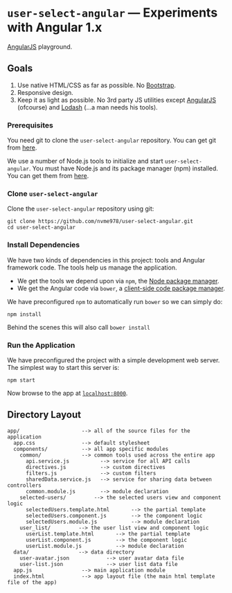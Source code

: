 # `user-select-angular` — Experiments with Angular 1.x

[AngularJS](https://angularjs.org/) playground.


## Goals

1. Use native HTML/CSS as far as possible. No [Bootstrap](https://angular-ui.github.io/bootstrap/).
2. Responsive design.
3. Keep it as light as possible. No 3rd party JS utilities except [AngularJS](https://angularjs.org/) (ofcourse) and [Lodash](https://lodash.com/) (...a man needs his tools).

### Prerequisites

You need git to clone the `user-select-angular` repository. You can get git from [here][git].

We use a number of Node.js tools to initialize and start `user-select-angular`. You must have Node.js
and its package manager (npm) installed. You can get them from [here][node].

### Clone `user-select-angular`

Clone the `user-select-angular` repository using git:

```
git clone https://github.com/nvme978/user-select-angular.git
cd user-select-angular
```

### Install Dependencies

We have two kinds of dependencies in this project: tools and Angular framework code. The tools help
us manage the application.

* We get the tools we depend upon via `npm`, the [Node package manager][npm].
* We get the Angular code via `bower`, a [client-side code package manager][bower].

We have preconfigured `npm` to automatically run `bower` so we can simply do:

```
npm install
```

Behind the scenes this will also call `bower install`


### Run the Application

We have preconfigured the project with a simple development web server. The simplest way to start
this server is:

```
npm start
```

Now browse to the app at [`localhost:8000`][local-app-url].


## Directory Layout

```
app/                    --> all of the source files for the application
  app.css               --> default stylesheet
  components/           --> all app specific modules
    common/             --> common tools used across the entire app
      api.service.js          --> service for all API calls
      directives.js           --> custom directives
      filters.js              --> custom filters
      sharedData.service.js   --> service for sharing data between controllers
      common.module.js        --> module declaration
    selected-users/         --> the selected users view and component logic
      selectedUsers.template.html       --> the partial template
      selectedUsers.component.js        --> the component logic
      selectedUsers.module.js           --> module declaration
    user_list/         --> the user list view and component logic
      userList.template.html       --> the partial template
      userList.component.js        --> the component logic
      userList.module.js           --> module declaration
  data/                --> data directory
    user-avatar.json            --> user avatar data file
    user-list.json              --> user list data file
  app.js                --> main application module
  index.html            --> app layout file (the main html template file of the app)
```


[angularjs]: https://angularjs.org/
[bower]: http://bower.io/
[git]: https://git-scm.com/
[http-server]: https://github.com/indexzero/http-server
[jasmine]: https://jasmine.github.io/
[jdk]: https://wikipedia.org/wiki/Java_Development_Kit
[jdk-download]: http://www.oracle.com/technetwork/java/javase/downloads
[karma]: https://karma-runner.github.io/
[local-app-url]: http://localhost:8000/
[node]: https://nodejs.org/
[npm]: https://www.npmjs.org/
[protractor]: http://www.protractortest.org/
[selenium]: http://docs.seleniumhq.org/
[travis]: https://travis-ci.org/
[travis-docs]: https://docs.travis-ci.com/user/getting-started
